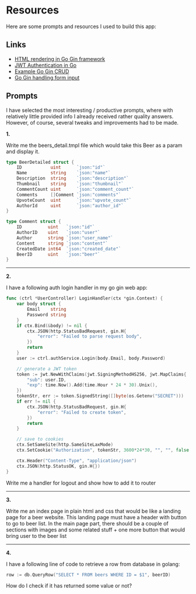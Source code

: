 # Resources

Here are some prompts and resources I used to build this app:

## Links

- [HTML rendering in Go Gin framework](https://gin-gonic.com/docs/examples/html-rendering/)
- [JWT Authentication in Go](https://www.youtube.com/watch?v=ma7rUS_vW9M)
- [Example Go Gin CRUD](https://github.com/lemoncode21/golang-crud-gin-gorm)
- [Go Gin handling form input](https://gin-gonic.com/docs/examples/multipart-urlencoded-form/)

## Prompts

I have selected the most interesting / productive prompts, where with relatively little provided info I already received rather quality answers.
However, of course, several tweaks and improvements had to be made.

**1.**

Write me the beers_detail.tmpl file which would take this Beer as a param and display it.

```go
type BeerDetailed struct {
	ID           uint      `json:"id"`
	Name         string    `json:"name"`
	Description  string    `json:"description"`
	Thumbnail    string    `json:"thumbnail"`
	CommentCount uint      `json:"comment_count"`
	Comments     []Comment `json:"comments"`
	UpvoteCount  uint      `json:"upvote_count"`
	AuthorId     uint      `json:"author_id"`
}

type Comment struct {
	ID          uint   `json:"id"`
	AuthorID    uint   `json:"user"`
	Author      string `json:"user_name"`
	Content     string `json:"content"`
	CreatedDate int64  `json:"created_date"`
	BeerID      uint   `json:"beer"`
}
```

<hr>

**2.**

I have a following auth login handler in my go gin web app:
```go
func (ctrl *UserController) LoginHandler(ctx *gin.Context) {
	var body struct {
		Email    string
		Password string
	}
	if ctx.Bind(&body) != nil {
		ctx.JSON(http.StatusBadRequest, gin.H{
			"error": "Failed to parse request body",
		})
		return
	}
	user := ctrl.authService.Login(body.Email, body.Password)

	// generate a JWT token
	token := jwt.NewWithClaims(jwt.SigningMethodHS256, jwt.MapClaims{
		"sub": user.ID,
		"exp": time.Now().Add(time.Hour * 24 * 30).Unix(),
	})
	tokenStr, err := token.SignedString([]byte(os.Getenv("SECRET")))
	if err != nil {
		ctx.JSON(http.StatusBadRequest, gin.H{
			"error": "Failed to create token",
		})
		return
	}

	// save to cookies
	ctx.SetSameSite(http.SameSiteLaxMode)
	ctx.SetCookie("Authorization", tokenStr, 3600*24*30, "", "", false, true)

	ctx.Header("Content-Type", "application/json")
	ctx.JSON(http.StatusOK, gin.H{})
}

```
Write me a handler for logout and show how to add it to router

<hr>

**3.**

Write me an index page in plain html and css that would be like a landing page for a beer website. This landing page must have a header with button to go to beer list. In the main page part, there should be a couple of sections with images and some related stuff + one more button that would bring user to the beer list

<hr>

**4.**

I have a following line of code to retrieve a row from database in golang:
```go
row := db.QueryRow("SELECT * FROM beers WHERE ID = $1", beerID)
```
How do I check if it has returned some value or not?
